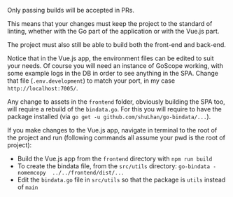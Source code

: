 Only passing builds will be accepted in PRs. 

This means that your changes must keep the project to the standard of linting, whether with the Go part of the application or with the Vue.js part.

The project must also still be able to build both the front-end and back-end.

Notice that in the Vue.js app, the environment files can be edited to suit your needs. Of course you will need an instance of GoScope working, with some example logs in the DB in order to see anything in the SPA.
Change that file (`.env.development`) to match your port, in my case `http://localhost:7005/`.

Any change to assets in the `frontend` folder, obviously building the SPA too, will require a rebuild of the `bindata.go`. 
For this you will require to have the package installed (via `go get -u github.com/shuLhan/go-bindata/...`).

If you make changes to the Vue.js app, navigate in terminal to the root of the project and run (following commands all assume your pwd is the root of project): 
- Build the Vue.js app from the `frontend` directory with `npm run build`
- To create the bindata file, from the `src/utils` directory: `go-bindata -nomemcopy  ../../frontend/dist/...`
- Edit the `bindata.go` file in `src/utils` so that the package is `utils` instead of `main`
